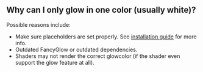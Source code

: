 ## Why can I only glow in one color (usually white)? 

Possible reasons include:

- Make sure placeholders are set properly. See [installation guide](../installation) for more info.
- Outdated FancyGlow or outdated dependencies.
- Shaders may not render the correct glowcolor (if the shader even support the glow feature at all).
